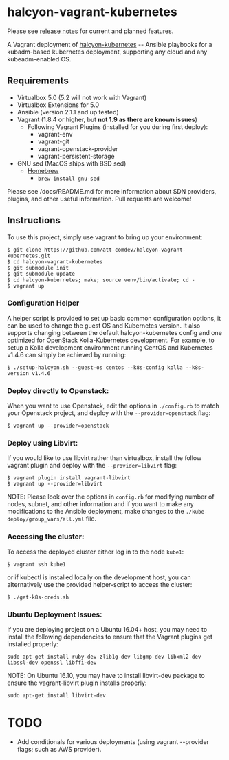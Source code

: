 # halcyon-vagrant-kubernetes

Please see [release notes](https://github.com/att-comdev/halcyon-vagrant-kubernetes/releases) for current and planned features.

A Vagrant deployment of [halcyon-kubernetes](https://github.com/att-comdev/halcyon-kubernetes) -- Ansible playbooks for a kubadm-based kubernetes deployment, supporting any cloud and any kubeadm-enabled OS.

## Requirements

  * Virtualbox 5.0 (5.2 will not work with Vagrant)
  * Virtualbox Extensions for 5.0
  * Ansible (version 2.1.1 and up tested)
  * Vagrant (1.8.4 or higher, but **not 1.9 as there are known issues**)
    - Following Vagrant Plugins (installed for you during first deploy):
      * vagrant-env
      * vagrant-git
      * vagrant-openstack-provider
      * vagrant-persistent-storage
  * GNU sed (MacOS ships with BSD sed)
    - [Homebrew](http://brew.sh)
      * `brew install gnu-sed`

Please see /docs/README.md for more information about SDN providers, plugins, and other useful information. Pull requests are welcome!

## Instructions

To use this project, simply use vagrant to bring up your environment:

```
$ git clone https://github.com/att-comdev/halcyon-vagrant-kubernetes.git
$ cd halcyon-vagrant-kubernetes
$ git submodule init
$ git submodule update
$ cd halcyon-kubernetes; make; source venv/bin/activate; cd -
$ vagrant up
```

### Configuration Helper

A helper script is provided to set up basic common configuration options, it can
be used to change the guest OS and Kubernetes version. It also supports changing
between the default halcyon-kubernetes config and one optimized for OpenStack
Kolla-Kubernetes development. For example, to setup a Kolla development environment
running CentOS and Kubernetes v1.4.6 can simply be achieved by running:

```
$ ./setup-halcyon.sh --guest-os centos --k8s-config kolla --k8s-version v1.4.6
```

### Deploy directly to Openstack:

When you want to use Openstack, edit the options in `./config.rb` to match your Openstack project, and deploy with the `--provider=openstack` flag:

```
$ vagrant up --provider=openstack
```

### Deploy using Libvirt:

If you would like to use libvirt rather than virtualbox, install the follow vagrant plugin and deploy with the `--provider=libvirt` flag:

```
$ vagrant plugin install vagrant-libvirt
$ vagrant up --provider=libvirt
```

NOTE: Please look over the options in `config.rb` for modifying number of nodes, subnet, and other information and if you want to make any modifications to the Ansible deployment, make changes to the `./kube-deploy/group_vars/all.yml` file.

### Accessing the cluster:

To access the deployed cluster either log in to the node `kube1`:

```
$ vagrant ssh kube1
```
or if kubectl is installed locally on the development host, you can alternatively use the provided helper-script to access the cluster:
```
$ ./get-k8s-creds.sh
```

### Ubuntu Deployment Issues:

If you are deploying project on a Ubuntu 16.04+ host, you may need to install the following dependencies to ensure that the Vagrant plugins get installed properly:

`sudo apt-get install ruby-dev zlib1g-dev libgmp-dev libxml2-dev libssl-dev openssl libffi-dev`

NOTE: On Ubuntu 16.10, you may have to install libvirt-dev package to ensure the vagrant-libvirt plugin installs properly:

`sudo apt-get install libvirt-dev`

# TODO

* Add conditionals for various deployments (using vagrant --provider flags; such as AWS provider).
